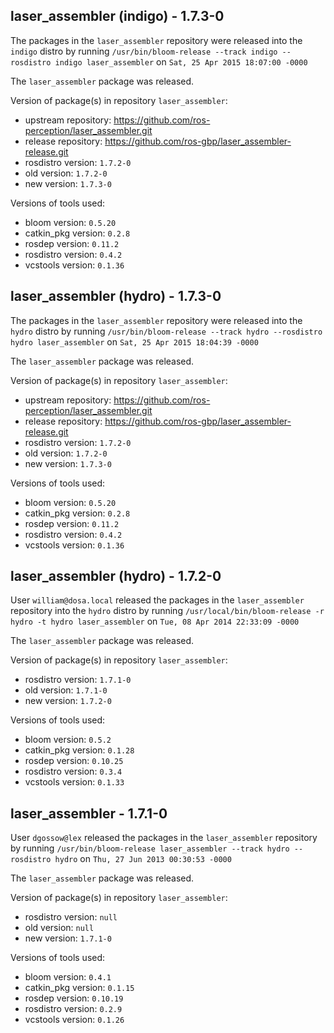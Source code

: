 ## laser_assembler (indigo) - 1.7.3-0

The packages in the `laser_assembler` repository were released into the `indigo` distro by running `/usr/bin/bloom-release --track indigo --rosdistro indigo laser_assembler` on `Sat, 25 Apr 2015 18:07:00 -0000`

The `laser_assembler` package was released.

Version of package(s) in repository `laser_assembler`:
- upstream repository: https://github.com/ros-perception/laser_assembler.git
- release repository: https://github.com/ros-gbp/laser_assembler-release.git
- rosdistro version: `1.7.2-0`
- old version: `1.7.2-0`
- new version: `1.7.3-0`

Versions of tools used:
- bloom version: `0.5.20`
- catkin_pkg version: `0.2.8`
- rosdep version: `0.11.2`
- rosdistro version: `0.4.2`
- vcstools version: `0.1.36`


## laser_assembler (hydro) - 1.7.3-0

The packages in the `laser_assembler` repository were released into the `hydro` distro by running `/usr/bin/bloom-release --track hydro --rosdistro hydro laser_assembler` on `Sat, 25 Apr 2015 18:04:39 -0000`

The `laser_assembler` package was released.

Version of package(s) in repository `laser_assembler`:
- upstream repository: https://github.com/ros-perception/laser_assembler.git
- release repository: https://github.com/ros-gbp/laser_assembler-release.git
- rosdistro version: `1.7.2-0`
- old version: `1.7.2-0`
- new version: `1.7.3-0`

Versions of tools used:
- bloom version: `0.5.20`
- catkin_pkg version: `0.2.8`
- rosdep version: `0.11.2`
- rosdistro version: `0.4.2`
- vcstools version: `0.1.36`


## laser_assembler (hydro) - 1.7.2-0

User `william@dosa.local` released the packages in the `laser_assembler` repository into the `hydro` distro by running `/usr/local/bin/bloom-release -r hydro -t hydro laser_assembler` on `Tue, 08 Apr 2014 22:33:09 -0000`

The `laser_assembler` package was released.

Version of package(s) in repository `laser_assembler`:
- rosdistro version: `1.7.1-0`
- old version: `1.7.1-0`
- new version: `1.7.2-0`

Versions of tools used:
- bloom version: `0.5.2`
- catkin_pkg version: `0.1.28`
- rosdep version: `0.10.25`
- rosdistro version: `0.3.4`
- vcstools version: `0.1.33`


## laser_assembler - 1.7.1-0

User `dgossow@lex` released the packages in the `laser_assembler` repository by running `/usr/bin/bloom-release laser_assembler --track hydro --rosdistro hydro` on `Thu, 27 Jun 2013 00:30:53 -0000`

The `laser_assembler` package was released.

Version of package(s) in repository `laser_assembler`:
- rosdistro version: `null`
- old version: `null`
- new version: `1.7.1-0`

Versions of tools used:
- bloom version: `0.4.1`
- catkin_pkg version: `0.1.15`
- rosdep version: `0.10.19`
- rosdistro version: `0.2.9`
- vcstools version: `0.1.26`


